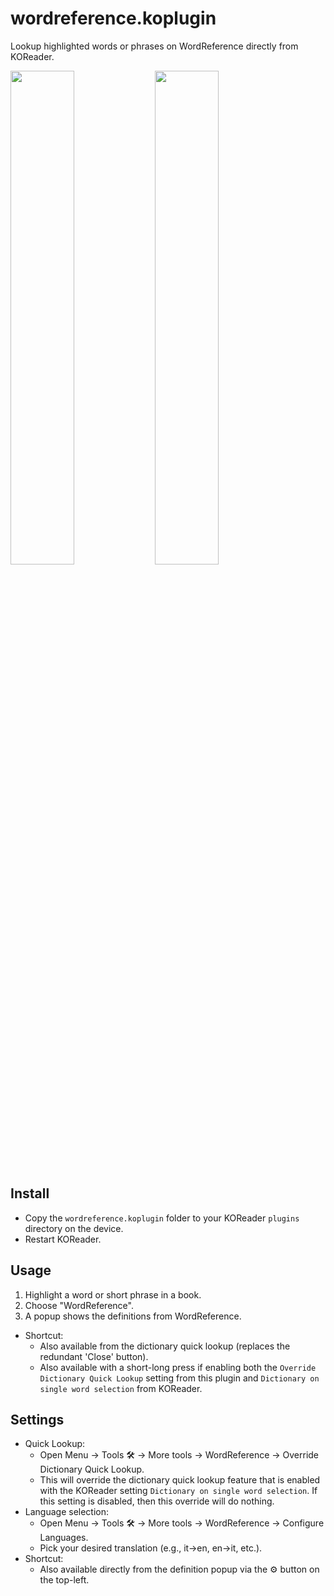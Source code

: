 # wordreference.koplugin

Lookup highlighted words or phrases on WordReference directly from KOReader.

<p align="left">
  <img src="https://github.com/user-attachments/assets/9865e1e5-7e60-4ab3-af82-582169d0aa2e" width=45%>
  <img src="https://github.com/user-attachments/assets/3184ec14-d38c-4d1c-915d-d0e3c0538b10" width=45%>
</p>


## Install

- Copy the `wordreference.koplugin` folder to your KOReader `plugins` directory on the device.
- Restart KOReader.

## Usage

1. Highlight a word or short phrase in a book.
2. Choose "WordReference".
3. A popup shows the definitions from WordReference.

- Shortcut:
  - Also available from the dictionary quick lookup (replaces the redundant 'Close' button).
  - Also available with a short-long press if enabling both the `Override Dictionary Quick Lookup` setting from this plugin and `Dictionary on single word selection` from KOReader.

## Settings

- Quick Lookup:
  - Open Menu → Tools 🛠️ → More tools → WordReference → Override Dictionary Quick Lookup.
  - This will override the dictionary quick lookup feature that is enabled with the KOReader setting `Dictionary on single word selection`. If this setting is disabled, then this override will do nothing.
- Language selection:
  - Open Menu → Tools 🛠️ → More tools → WordReference → Configure Languages.
  - Pick your desired translation (e.g., it→en, en→it, etc.).
- Shortcut:
  - Also available directly from the definition popup via the ⚙️ button on the top-left.
